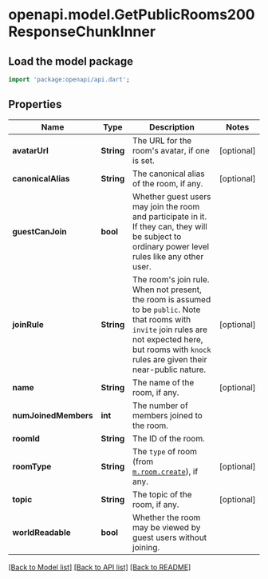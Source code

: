 # openapi.model.GetPublicRooms200ResponseChunkInner

## Load the model package
```dart
import 'package:openapi/api.dart';
```

## Properties
Name | Type | Description | Notes
------------ | ------------- | ------------- | -------------
**avatarUrl** | **String** | The URL for the room's avatar, if one is set. | [optional] 
**canonicalAlias** | **String** | The canonical alias of the room, if any. | [optional] 
**guestCanJoin** | **bool** | Whether guest users may join the room and participate in it. If they can, they will be subject to ordinary power level rules like any other user. | 
**joinRule** | **String** | The room's join rule. When not present, the room is assumed to be `public`. Note that rooms with `invite` join rules are not expected here, but rooms with `knock` rules are given their near-public nature. | [optional] 
**name** | **String** | The name of the room, if any. | [optional] 
**numJoinedMembers** | **int** | The number of members joined to the room. | 
**roomId** | **String** | The ID of the room. | 
**roomType** | **String** | The `type` of room (from [`m.room.create`](https://spec.matrix.org/v1.13/client-server-api/#mroomcreate)), if any. | [optional] 
**topic** | **String** | The topic of the room, if any. | [optional] 
**worldReadable** | **bool** | Whether the room may be viewed by guest users without joining. | 

[[Back to Model list]](../README.md#documentation-for-models) [[Back to API list]](../README.md#documentation-for-api-endpoints) [[Back to README]](../README.md)


